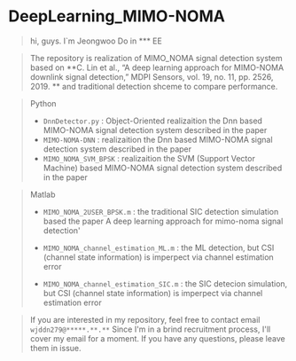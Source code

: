 # DeepLearning_MIMO-NOMA



> hi, guys. I`m Jeongwoo Do in *** EE

> The repository is realization of MIMO_NOMA signal detection system based on **C. Lin et al., “A deep learning approach for MIMO-NOMA downlink signal detection,” MDPI Sensors, vol. 19, no. 11, pp. 2526, 2019. ** and traditional detection shceme to compare performance.

> Python
>
> - `DnnDetector.py` : Object-Oriented realizaition the Dnn based MIMO-NOMA signal detection system described in the paper 
> - `MIMO-NOMA-DNN` : realizaition the Dnn based MIMO-NOMA signal detection system described in the paper
> - `MIMO_NOMA_SVM_BPSK` : realizaition the SVM (Support Vector Machine) based MIMO-NOMA signal detection system described in the paper

> Matlab 
>
> - `MIMO_NOMA_2USER_BPSK.m` : the traditional SIC detection simulation based the paper A deep learning approach for mimo-noma signal detection'
>
> - `MIMO_NOMA_channel_estimation_ML.m` : the ML detection, but CSI (channel state information) is imperpect  via channel estimation error
>
> - `MIMO_NOMA_channel_estimation_SIC.m` : the SIC detecion simulation,  but CSI (channel state information) is imperpect via channel estimation error

>If you are interested in my repository, feel free to contact email `wjddn279@*****.**.**`
Since I'm in a brind recruitment process, I'll cover my email for a moment. 
If you have any questions, please leave them in issue.
